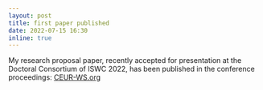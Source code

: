 ```yaml
---
layout: post
title: first paper published
date: 2022-07-15 16:30
inline: true
---
```


My research proposal paper, recently accepted for presentation at the Doctoral Consortium of ISWC 2022, has been published in the conference proceedings: [CEUR-WS.org](http://ceur-ws.org/Vol-3165/)

